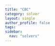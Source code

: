 ```yaml
---
title: "CBC"
category: solver
layout: single
author_profile: false
tags: 
sidebar:
  nav: "solvers"
---
```

